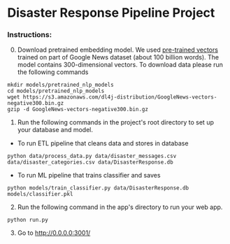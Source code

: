 # Disaster Response Pipeline Project

### Instructions:
0. Download pretrained embedding model. We used [pre-trained vectors](https://code.google.com/archive/p/word2vec/) trained on part of Google News dataset (about 100 billion words). The model contains 300-dimensional vectors. 
To download data please run the following commands
```
mkdir models/pretrained_nlp_models
cd models/pretrained_nlp_models
wget https://s3.amazonaws.com/dl4j-distribution/GoogleNews-vectors-negative300.bin.gz
gzip -d GoogleNews-vectors-negative300.bin.gz
```
1. Run the following commands in the project's root directory to set up your database and model.

* To run ETL pipeline that cleans data and stores in database

```
python data/process_data.py data/disaster_messages.csv data/disaster_categories.csv data/DisasterResponse.db
```

* To run ML pipeline that trains classifier and saves

```
python models/train_classifier.py data/DisasterResponse.db models/classifier.pkl
```

2. Run the following command in the app's directory to run your web app.
```
python run.py
```

3. Go to http://0.0.0.0:3001/
